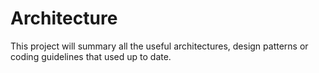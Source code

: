 # Architecture
This project will summary all the useful architectures, design patterns or coding guidelines that used up to date.